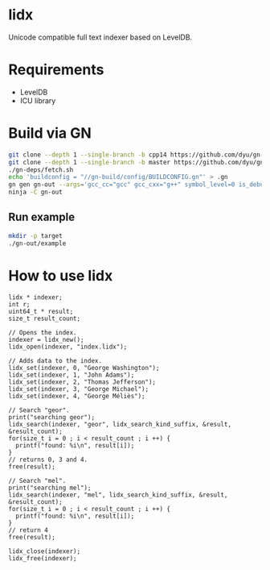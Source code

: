 lidx
====

Unicode compatible full text indexer based on LevelDB.

Requirements
============
- LevelDB
- ICU library

Build via GN
============================
```sh
git clone --depth 1 --single-branch -b cpp14 https://github.com/dyu/gn-build.git
git clone --depth 1 --single-branch -b master https://github.com/dyu/gn-deps.git
./gn-deps/fetch.sh
echo 'buildconfig = "//gn-build/config/BUILDCONFIG.gn"' > .gn
gn gen gn-out --args='gcc_cc="gcc" gcc_cxx="g++" symbol_level=0 is_debug=false is_clang=false is_official_build=true'
ninja -C gn-out
```

## Run example
```sh
mkdir -p target
./gn-out/example
```

How to use lidx
===============

```
lidx * indexer;
int r;
uint64_t * result;
size_t result_count;

// Opens the index.
indexer = lidx_new();
lidx_open(indexer, "index.lidx");

// Adds data to the index.
lidx_set(indexer, 0, "George Washington");
lidx_set(indexer, 1, "John Adams");
lidx_set(indexer, 2, "Thomas Jefferson");
lidx_set(indexer, 3, "George Michael");
lidx_set(indexer, 4, "George Méliès");

// Search "geor".
print("searching geor");
lidx_search(indexer, "geor", lidx_search_kind_suffix, &result, &result_count);
for(size_t i = 0 ; i < result_count ; i ++) {
  printf("found: %i\n", result[i]);
}
// returns 0, 3 and 4.
free(result);

// Search "mel".
print("searching mel");
lidx_search(indexer, "mel", lidx_search_kind_suffix, &result, &result_count);
for(size_t i = 0 ; i < result_count ; i ++) {
  printf("found: %i\n", result[i]);
}
// return 4
free(result);

lidx_close(indexer);
lidx_free(indexer);
```
